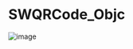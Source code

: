 # SWQRCode_Objc

![image](http://m.qpic.cn/psb?/V14ONEhc0D5t8a/Uv4CMI*2gFxPIobTc79dvblnKS4lr4S5ZaVk8CjPRg8!/c/dDIBAAAAAAAA&bo=dwGbAgAAAAACB8w!&rf=viewer_4)
